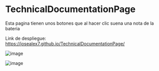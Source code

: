 # TechnicalDocumentationPage

Esta pagina tienen unos botones que al hacer clic suena una nota de la bateria

Link de despliegue: https://josealex7.github.io/TechnicalDocumentationPage/

![image](https://user-images.githubusercontent.com/89882027/151450957-f20ee2dc-cc5d-4b7d-b32a-aeccd3f9aab0.png)

![image](https://user-images.githubusercontent.com/89882027/151451033-7de4154d-287f-49ea-8667-7f08b0d2017f.png)

